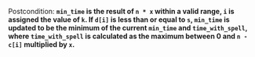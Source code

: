 Postcondition: **`min_time` is the result of `n * x` within a valid range, `i` is assigned the value of `k`. If `d[i]` is less than or equal to `s`, `min_time` is updated to be the minimum of the current `min_time` and `time_with_spell`, where `time_with_spell` is calculated as the maximum between 0 and `n - c[i]` multiplied by `x`.**